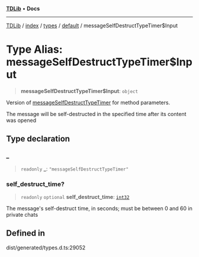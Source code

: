 [**TDLib**](../../../../../../README.md) • **Docs**

***

[TDLib](../../../../../../modules.md) / [index](../../../../../README.md) / [types](../../../README.md) / [default](../README.md) / messageSelfDestructTypeTimer$Input

# Type Alias: messageSelfDestructTypeTimer$Input

> **messageSelfDestructTypeTimer$Input**: `object`

Version of [messageSelfDestructTypeTimer](messageSelfDestructTypeTimer.md) for method parameters.

The message will be self-destructed in the specified time after its content was opened

## Type declaration

### \_

> `readonly` **\_**: `"messageSelfDestructTypeTimer"`

### self\_destruct\_time?

> `readonly` `optional` **self\_destruct\_time**: [`int32`](int32-1.md)

The message's self-destruct time, in seconds; must be between 0 and 60 in private chats

## Defined in

dist/generated/types.d.ts:29052
